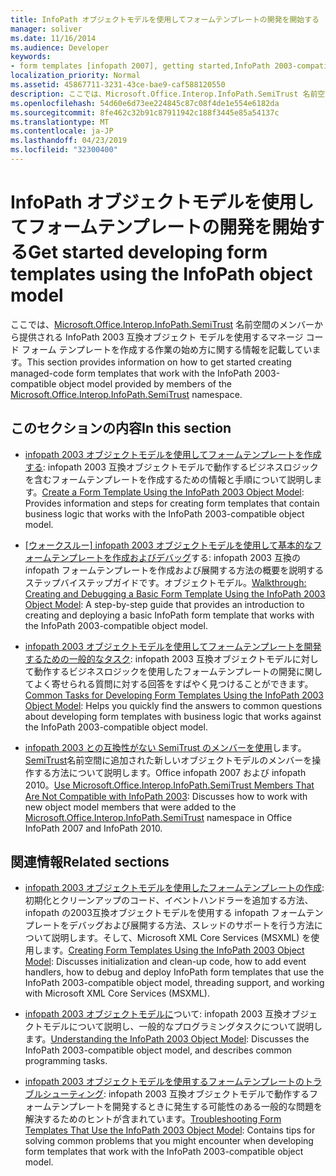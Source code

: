 ```yaml
---
title: InfoPath オブジェクトモデルを使用してフォームテンプレートの開発を開始する
manager: soliver
ms.date: 11/16/2014
ms.audience: Developer
keywords:
- form templates [infopath 2007], getting started,InfoPath 2003-compatible form templates, getting started
localization_priority: Normal
ms.assetid: 45867711-3231-43ce-bae9-caf588120550
description: ここでは、Microsoft.Office.Interop.InfoPath.SemiTrust 名前空間のメンバーから提供される InfoPath 2003 互換オブジェクト モデルを使用するマネージ コード フォーム テンプレートを作成する作業の始め方に関する情報を記載しています。
ms.openlocfilehash: 54d60e6d73ee224845c87c08f4de1e554e6182da
ms.sourcegitcommit: 8fe462c32b91c87911942c188f3445e85a54137c
ms.translationtype: MT
ms.contentlocale: ja-JP
ms.lasthandoff: 04/23/2019
ms.locfileid: "32300400"
---
```

# <a name="get-started-developing-form-templates-using-the-infopath-object-model"></a><span data-ttu-id="6c46f-104">InfoPath オブジェクトモデルを使用してフォームテンプレートの開発を開始する</span><span class="sxs-lookup"><span data-stu-id="6c46f-104">Get started developing form templates using the InfoPath object model</span></span>

<span data-ttu-id="6c46f-105">ここでは、[Microsoft.Office.Interop.InfoPath.SemiTrust](https://msdn.microsoft.com/library/Microsoft.Office.Interop.InfoPath.SemiTrust.aspx) 名前空間のメンバーから提供される InfoPath 2003 互換オブジェクト モデルを使用するマネージ コード フォーム テンプレートを作成する作業の始め方に関する情報を記載しています。</span><span class="sxs-lookup"><span data-stu-id="6c46f-105">This section provides information on how to get started creating managed-code form templates that work with the InfoPath 2003-compatible object model provided by members of the [Microsoft.Office.Interop.InfoPath.SemiTrust](https://msdn.microsoft.com/library/Microsoft.Office.Interop.InfoPath.SemiTrust.aspx) namespace.</span></span> 
  
## <a name="in-this-section"></a><span data-ttu-id="6c46f-106">このセクションの内容</span><span class="sxs-lookup"><span data-stu-id="6c46f-106">In this section</span></span>

- <span data-ttu-id="6c46f-107">[infopath 2003 オブジェクトモデルを使用してフォームテンプレートを作成する](how-to-create-a-form-template-using-the-infopath-2003-object-model.md): infopath 2003 互換オブジェクトモデルで動作するビジネスロジックを含むフォームテンプレートを作成するための情報と手順について説明します。</span><span class="sxs-lookup"><span data-stu-id="6c46f-107">[Create a Form Template Using the InfoPath 2003 Object Model](how-to-create-a-form-template-using-the-infopath-2003-object-model.md): Provides information and steps for creating form templates that contain business logic that works with the InfoPath 2003-compatible object model.</span></span>
    
- <span data-ttu-id="6c46f-108">[[ウォークスルー] infopath 2003 オブジェクトモデルを使用して基本的なフォームテンプレートを作成およびデバッグ](walkthrough-create-and-debug-basic-form-template-using-infopath-object-model.md)する: infopath 2003 互換の infopath フォームテンプレートを作成および展開する方法の概要を説明するステップバイステップガイドです。オブジェクトモデル。</span><span class="sxs-lookup"><span data-stu-id="6c46f-108">[Walkthrough: Creating and Debugging a Basic Form Template Using the InfoPath 2003 Object Model](walkthrough-create-and-debug-basic-form-template-using-infopath-object-model.md): A step-by-step guide that provides an introduction to creating and deploying a basic InfoPath form template that works with the InfoPath 2003-compatible object model.</span></span>
    
- <span data-ttu-id="6c46f-109">[infopath 2003 オブジェクトモデルを使用してフォームテンプレートを開発するための一般的なタスク](common-tasks-for-developing-form-templates-using-infopath-object-model.md): infopath 2003 互換オブジェクトモデルに対して動作するビジネスロジックを使用したフォームテンプレートの開発に関してよく寄せられる質問に対する回答をすばやく見つけることができます。</span><span class="sxs-lookup"><span data-stu-id="6c46f-109">[Common Tasks for Developing Form Templates Using the InfoPath 2003 Object Model](common-tasks-for-developing-form-templates-using-infopath-object-model.md): Helps you quickly find the answers to common questions about developing form templates with business logic that works against the InfoPath 2003-compatible object model.</span></span>
    
- <span data-ttu-id="6c46f-110">[infopath 2003 との互換性がない SemiTrust のメンバーを使用](how-to-use-microsoft-office-interop-infopath-semitrust-members.md)します。 [SemiTrust](https://msdn.microsoft.com/library/Microsoft.Office.Interop.InfoPath.SemiTrust.aspx)名前空間に追加された新しいオブジェクトモデルのメンバーを操作する方法について説明します。Office infopath 2007 および infopath 2010。</span><span class="sxs-lookup"><span data-stu-id="6c46f-110">[Use Microsoft.Office.Interop.InfoPath.SemiTrust Members That Are Not Compatible with InfoPath 2003](how-to-use-microsoft-office-interop-infopath-semitrust-members.md): Discusses how to work with new object model members that were added to the [Microsoft.Office.Interop.InfoPath.SemiTrust](https://msdn.microsoft.com/library/Microsoft.Office.Interop.InfoPath.SemiTrust.aspx) namespace in Office InfoPath 2007 and InfoPath 2010.</span></span> 
    
## <a name="related-sections"></a><span data-ttu-id="6c46f-111">関連情報</span><span class="sxs-lookup"><span data-stu-id="6c46f-111">Related sections</span></span>

- <span data-ttu-id="6c46f-112">[infopath 2003 オブジェクトモデルを使用したフォームテンプレートの作成](creating-form-templates-using-the-infopath-2003-object-model.md): 初期化とクリーンアップのコード、イベントハンドラーを追加する方法、infopath の2003互換オブジェクトモデルを使用する infopath フォームテンプレートをデバッグおよび展開する方法、スレッドのサポートを行う方法について説明します。そして、Microsoft XML Core Services (MSXML) を使用します。</span><span class="sxs-lookup"><span data-stu-id="6c46f-112">[Creating Form Templates Using the InfoPath 2003 Object Model](creating-form-templates-using-the-infopath-2003-object-model.md): Discusses initialization and clean-up code, how to add event handlers, how to debug and deploy InfoPath form templates that use the InfoPath 2003-compatible object model, threading support, and working with Microsoft XML Core Services (MSXML).</span></span>
    
- <span data-ttu-id="6c46f-113">[infopath 2003 オブジェクトモデルに](understanding-the-infopath-2003-object-model.md)ついて: infopath 2003 互換オブジェクトモデルについて説明し、一般的なプログラミングタスクについて説明します。</span><span class="sxs-lookup"><span data-stu-id="6c46f-113">[Understanding the InfoPath 2003 Object Model](understanding-the-infopath-2003-object-model.md): Discusses the InfoPath 2003-compatible object model, and describes common programming tasks.</span></span>
    
- <span data-ttu-id="6c46f-114">[infopath 2003 オブジェクトモデルを使用するフォームテンプレートのトラブルシューティング](troubleshoot-form-templates-that-use-infopath-object-model.md): infopath 2003 互換オブジェクトモデルで動作するフォームテンプレートを開発するときに発生する可能性のある一般的な問題を解決するためのヒントが含まれています。</span><span class="sxs-lookup"><span data-stu-id="6c46f-114">[Troubleshooting Form Templates That Use the InfoPath 2003 Object Model](troubleshoot-form-templates-that-use-infopath-object-model.md): Contains tips for solving common problems that you might encounter when developing form templates that work with the InfoPath 2003-compatible object model.</span></span>
    

